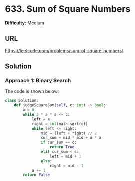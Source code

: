 # 633. Sum of Square Numbers

**Difficulty:** Medium

## URL

https://leetcode.com/problems/sum-of-square-numbers/

## Solution

### Approach 1: Binary Search

The code is shown below:

```python
class Solution:
    def judgeSquareSum(self, c: int) -> bool:
        a = 0
        while 2 * a * a <= c:
            left = a
            right = int(math.sqrt(c))
            while left <= right:
                mid = (left + right) // 2
                cur_sum = mid * mid + a * a
                if cur_sum == c:
                    return True
                elif cur_sum < c:
                    left = mid + 1
                else:
                    right = mid - 1
            a += 1
        return False
            
```
